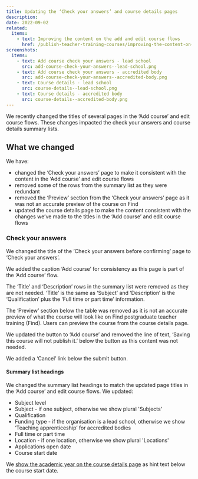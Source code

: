 ```yaml
---
title: Updating the ‘Check your answers’ and course details pages
description:
date: 2022-09-02
related:
  items:
    - text: Improving the content on the add and edit course flows
      href: /publish-teacher-training-courses/improving-the-content-on-the-add-and-edit-course-flows/
screenshots:
  items:
    - text: Add course check your answers - lead school
      src: add-course-check-your-answers--lead-school.png
    - text: Add course check your answers - accredited body
      src: add-course-check-your-answers--accredited-body.png
    - text: Course details - lead school
      src: course-details--lead-school.png
    - text: Course details - accredited body
      src: course-details--accredited-body.png
---
```


We recently changed the titles of several pages in the ‘Add course’ and edit course flows. These changes impacted the check your answers and course details summary lists.

## What we changed

We have:

- changed the ‘Check your answers’ page to make it consistent with the content in the ‘Add course’ and edit course flows
- removed some of the rows from the summary list as they were redundant
- removed the ‘Preview’ section from the ‘Check your answers’ page as it was not an accurate preview of the course on Find
- updated the course details page to make the content consistent with the changes we’ve made to the titles in the ‘Add course’ and edit course flows

### Check your answers

We changed the title of the ‘Check your answers before confirming’ page to ‘Check your answers’.

We added the caption ‘Add course’ for consistency as this page is part of the ‘Add course’ flow.

The ‘Title’ and ‘Description’ rows in the summary list were removed as they are not needed. ‘Title’ is the same as ‘Subject’ and ‘Description’ is the ‘Qualification’ plus the ‘Full time or part time’ information.

The ‘Preview’ section below the table was removed as it is not an accurate preview of what the course will look like on Find postgraduate teacher training (Find). Users can preview the course from the course details page.

We updated the button to ‘Add course’ and removed the line of text, ‘Saving this course will not publish it.’ below the button as this content was not needed.

We added a ‘Cancel’ link below the submit button.

#### Summary list headings

We changed the summary list headings to match the updated page titles in the ‘Add course’ and edit course flows. We updated:

- Subject level
- Subject - if one subject, otherwise we show plural 'Subjects'
- Qualification
- Funding type - if the organisation is a lead school, otherwise we show ‘Teaching apprenticeship’ for accredited bodies
- Full time or part time
- Location - if one location, otherwise we show plural 'Locations'
- Applications open date
- Course start date

We [show the academic year on the course details page](/publish-teacher-training-courses/showing-academic-year-on-the-course-details-page/) as hint text below the course start date.
